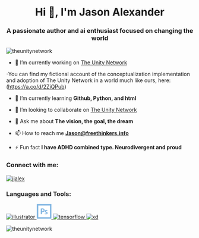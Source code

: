 <h1 align="center">Hi 👋, I'm Jason Alexander</h1>
<h3 align="center">A passionate author and ai enthusiast focused on changing the world</h3>

<p align="left"> <img src="https://komarev.com/ghpvc/?username=theunitynetwork&label=Profile%20views&color=0e75b6&style=flat" alt="theunitynetwork" /> </p>

- 🔭 I’m currently working on [The Unity Network](https://github.com/TheUnityNetwork?tab=repositories)

-You can find my fictional account of the conceptualization implementation and adoption of The Unity Network in a world much like ours, here: (https://a.co/d/2ZiQPub)

- 🌱 I’m currently learning **Github, Python, and html**

- 👯 I’m looking to collaborate on [The Unity Network](https://github.com/TheUnityNetwork?tab=repositories)

- 💬 Ask me about **The vision, the goal, the dream**

- 📫 How to reach me **Jason@freethinkers.info**

- ⚡ Fun fact **I have ADHD combined type. Neurodivergent and proud**

<h3 align="left">Connect with me:</h3>
<p align="left">
<a href="https://linkedin.com/in/jjalex" target="blank"><img align="center" src="https://raw.githubusercontent.com/rahuldkjain/github-profile-readme-generator/master/src/images/icons/Social/linked-in-alt.svg" alt="jjalex" height="30" width="40" /></a>
</p>

<h3 align="left">Languages and Tools:</h3>
<p align="left"> <a href="https://www.adobe.com/in/products/illustrator.html" target="_blank" rel="noreferrer"> <img src="https://www.vectorlogo.zone/logos/adobe_illustrator/adobe_illustrator-icon.svg" alt="illustrator" width="40" height="40"/> </a> <a href="https://www.photoshop.com/en" target="_blank" rel="noreferrer"> <img src="https://raw.githubusercontent.com/devicons/devicon/master/icons/photoshop/photoshop-line.svg" alt="photoshop" width="40" height="40"/> </a> <a href="https://www.tensorflow.org" target="_blank" rel="noreferrer"> <img src="https://www.vectorlogo.zone/logos/tensorflow/tensorflow-icon.svg" alt="tensorflow" width="40" height="40"/> </a> <a href="https://www.adobe.com/products/xd.html" target="_blank" rel="noreferrer"> <img src="https://cdn.worldvectorlogo.com/logos/adobe-xd.svg" alt="xd" width="40" height="40"/> </a> </p>

<p><img align="center" src="https://github-readme-stats.vercel.app/api/top-langs?username=theunitynetwork&show_icons=true&locale=en&layout=compact" alt="theunitynetwork" /></p>
